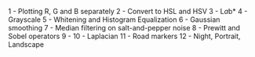 1 - Plotting R, G and B separately
2 - Convert to HSL and HSV
3 - L*a*b*
4 - Grayscale
5 - Whitening and Histogram Equalization
6 - Gaussian smoothing
7 - Median filtering on salt-and-pepper noise
8 - Prewitt and Sobel operators
9 - 
10 - Laplacian
11 - Road markers
12 - Night, Portrait, Landscape
